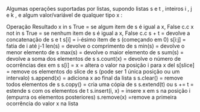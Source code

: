 Algumas operações suportadas por listas, supondo listas s e t ,
inteiros i , j e k , e algum valor/variável de qualquer tipo x :


Operação Resultado
x in s True = se algum item de s é igual a x, False c.c
x not in s True = se nenhum item de s é igual a x, False c.c
s + t = devolve a concatenação de s e t
s[i] = i-ésimo item de s (começando em 0)
s[i:j] = fatia de i até j-1
len(s) = devolve o comprimento de s
min(s) = devolve o menor elemento de s
max(s) = devolve o maior elemento de s
sum(s) = devolve a soma dos elementos de s
s.count(x) = devolve o número de ocorrências dex em s
s[i] = x = altera o valor na posição i para x
del s[slice] = remove os elementos do slice de s (pode ser 1 única posição ou um intervalo)
s.append(x) = adiciona x ao final da lista s
s.clear() = remove todos elementos de s
s.copy() = cria uma cópia de s
s.extend(t) ou s += t = estende s com os elementos de t
s.insert(i, x) = insere x em s na posição i (empurra os elementos posteriores)
s.remove(x) =remove a primeira ocorrência do valor x na lista